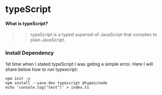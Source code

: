 # typeScript

#### What is typeScript?
>> typeScript is a typed superset of JavaScript that compiles to plain JavaScript.

### Install Dependency

1st time when I stated typeScript I was geting a simple error. Here I will share below how to run typescript:

```
npm init -y
npm install --save-dev typescript @types/node
echo 'console.log("test")' > index.ts
```
